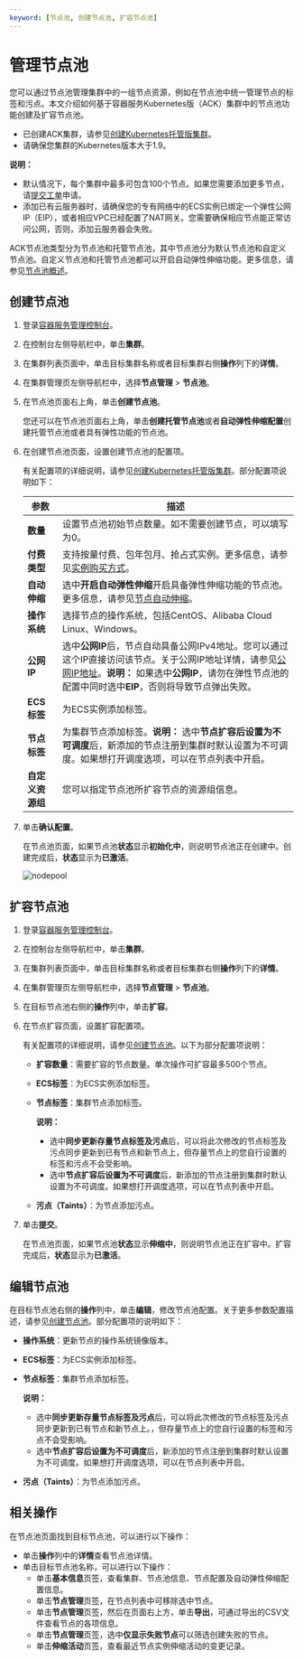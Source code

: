```yaml
---
keyword: [节点池, 创建节点池, 扩容节点池]
---
```


# 管理节点池

您可以通过节点池管理集群中的一组节点资源，例如在节点池中统一管理节点的标签和污点。本文介绍如何基于容器服务Kubernetes版（ACK）集群中的节点池功能创建及扩容节点池。

-   已创建ACK集群，请参见[创建Kubernetes托管版集群](/intl.zh-CN/Kubernetes集群用户指南/集群/创建集群/创建Kubernetes托管版集群.md)。
-   请确保您集群的Kubernetes版本大于1.9。

**说明：**

-   默认情况下，每个集群中最多可包含100个节点。如果您需要添加更多节点，请[提交工单](https://workorder-intl.console.aliyun.com/console.htm)申请。
-   添加已有云服务器时，请确保您的专有网络中的ECS实例已绑定一个弹性公网IP（EIP），或者相应VPC已经配置了NAT网关。您需要确保相应节点能正常访问公网，否则，添加云服务器会失败。

ACK节点池类型分为节点池和托管节点池，其中节点池分为默认节点池和自定义节点池。自定义节点池和托管节点池都可以开启自动弹性伸缩功能。更多信息，请参见[节点池概述](/intl.zh-CN/Kubernetes集群用户指南/节点与节点池/节点池/节点池概述.md)。

## 创建节点池

1.  登录[容器服务管理控制台](https://cs.console.aliyun.com)。

2.  在控制台左侧导航栏中，单击**集群**。

3.  在集群列表页面中，单击目标集群名称或者目标集群右侧**操作**列下的**详情**。

4.  在集群管理页左侧导航栏中，选择**节点管理** \> **节点池**。

5.  在节点池页面右上角，单击**创建节点池**。

    您还可以在节点池页面右上角，单击**创建托管节点池**或者**自动弹性伸缩配置**创建托管节点池或者具有弹性功能的节点池。

6.  在创建节点池页面，设置创建节点池的配置项。

    有关配置项的详细说明，请参见[创建Kubernetes托管版集群](/intl.zh-CN/Kubernetes集群用户指南/集群/创建集群/创建Kubernetes托管版集群.md)。部分配置项说明如下：

    |参数|描述|
    |--|--|
    |**数量**|设置节点池初始节点数量。如不需要创建节点，可以填写为0。|
    |**付费类型**|支持按量付费、包年包月、抢占式实例。更多信息，请参见[实例购买方式](/intl.zh-CN/实例/实例概述.md)。|
    |**自动伸缩**|选中**开启自动弹性伸缩**开启具备弹性伸缩功能的节点池。更多信息，请参见[节点自动伸缩](/intl.zh-CN/Kubernetes集群用户指南/弹性伸缩/节点自动伸缩.md)。|
    |**操作系统**|选择节点的操作系统，包括CentOS、Alibaba Cloud Linux、Windows。|
    |**公网IP**|选中**公网IP**后，节点自动具备公网IPv4地址。您可以通过这个IP直接访问该节点。关于公网IP地址详情，请参见[公网IP地址](/intl.zh-CN/网络/实例IP地址介绍/专有网络的IP.md)。**说明：** 如果选中**公网IP**，请勿在弹性节点池的配置中同时选中**EIP**，否则将导致节点弹出失败。 |
    |**ECS标签**|为ECS实例添加标签。|
    |**节点标签**|为集群节点添加标签。**说明：** 选中**节点扩容后设置为不可调度**后，新添加的节点注册到集群时默认设置为不可调度。如果想打开调度选项，可以在节点列表中开启。 |
    |**自定义资源组**|您可以指定节点池所扩容节点的资源组信息。|

7.  单击**确认配置**。

    在节点池页面，如果节点池**状态**显示**初始化中**，则说明节点池正在创建中。创建完成后，**状态**显示为**已激活**。

    ![nodepool](https://static-aliyun-doc.oss-accelerate.aliyuncs.com/assets/img/zh-CN/9106659951/p95881.png)


## 扩容节点池

1.  登录[容器服务管理控制台](https://cs.console.aliyun.com)。

2.  在控制台左侧导航栏中，单击**集群**。

3.  在集群列表页面中，单击目标集群名称或者目标集群右侧**操作**列下的**详情**。

4.  在集群管理页左侧导航栏中，选择**节点管理** \> **节点池**。

5.  在目标节点池右侧的**操作**列中，单击**扩容**。

6.  在节点扩容页面，设置扩容配置项。

    有关配置项的详细说明，请参见[创建节点池](#section_eq0_lmv_4a7)。以下为部分配置项说明：

    -   **扩容数量**：需要扩容的节点数量。单次操作可扩容最多500个节点。
    -   **ECS标签**：为ECS实例添加标签。
    -   **节点标签**：集群节点添加标签。

        **说明：**

        -   选中**同步更新存量节点标签及污点**后，可以将此次修改的节点标签及污点同步更新到已有节点和新节点上，但存量节点上的您自行设置的标签和污点不会受影响。
        -   选中**节点扩容后设置为不可调度**后，新添加的节点注册到集群时默认设置为不可调度。如果想打开调度选项，可以在节点列表中开启。

    -   **污点（Taints）**：为节点添加污点。
7.  单击**提交**。

    在节点池页面，如果节点池**状态**显示**伸缩中**，则说明节点池正在扩容中。扩容完成后，**状态**显示为**已激活**。


## 编辑节点池

在目标节点池右侧的**操作**列中，单击**编辑**，修改节点池配置。关于更多参数配置描述，请参见[创建节点池](#section_eq0_lmv_4a7)。部分配置项的说明如下：

-   **操作系统**：更新节点的操作系统镜像版本。
-   **ECS标签**：为ECS实例添加标签。
-   **节点标签**：集群节点添加标签。

    **说明：**

    -   选中**同步更新存量节点标签及污点**后，可以将此次修改的节点标签及污点同步更新到已有节点和新节点上。，但存量节点上的您自行设置的标签和污点不会受影响。
    -   选中**节点扩容后设置为不可调度**后，新添加的节点注册到集群时默认设置为不可调度。如果想打开调度选项，可以在节点列表中开启。

-   **污点（Taints）**：为节点添加污点。

## 相关操作

在节点池页面找到目标节点池，可以进行以下操作：

-   单击**操作**列中的**详情**查看节点池详情。
-   单击目标节点池名称，可以进行以下操作：
    -   单击**基本信息**页签，查看集群、节点池信息、节点配置及自动弹性伸缩配置信息。
    -   单击**节点管理**页签，在节点列表中可移除选中节点。
    -   单击**节点管理**页签，然后在页面右上方，单击**导出**，可通过导出的CSV文件查看节点的各项信息。
    -   单击**节点管理**页签，选中**仅显示失败节点**可以筛选创建失败的节点。
    -   单击**伸缩活动**页签，查看最近节点实例伸缩活动的变更记录。

